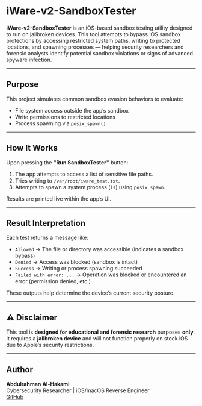 # iWare-v2-SandboxTester

**iWare-v2-SandboxTester** is an iOS-based sandbox testing utility designed to run on jailbroken devices. This tool attempts to bypass iOS sandbox protections by accessing restricted system paths, writing to protected locations, and spawning processes — helping security researchers and forensic analysts identify potential sandbox violations or signs of advanced spyware infection.

---

## Purpose

This project simulates common sandbox evasion behaviors to evaluate:
- File system access outside the app’s sandbox
- Write permissions to restricted locations
- Process spawning via `posix_spawn()`

---

##  How It Works

Upon pressing the **"Run SandboxTester"** button:
1. The app attempts to access a list of sensitive file paths.
2. Tries writing to `/var/root/iware_test.txt`.
3. Attempts to spawn a system process (`ls`) using `posix_spawn`.

Results are printed live within the app’s UI.

---

##  Result Interpretation

Each test returns a message like:

- `Allowed` → The file or directory was accessible (indicates a sandbox bypass)
- `Denied` →  Access was blocked (sandbox is intact)
- `Success` → Writing or process spawning succeeded
- `Failed with error: ...` → Operation was blocked or encountered an error (permission denied, etc.)

These outputs help determine the device’s current security posture.

---

## ⚠️ Disclaimer

This tool is **designed for educational and forensic research** purposes **only**. It requires a **jailbroken device** and will not function properly on stock iOS due to Apple’s security restrictions.

---

##  Author

**Abdulrahman Al-Hakami**  
Cybersecurity Researcher | iOS/macOS Reverse Engineer  
[GitHub](https://github.com/AbdulrahmanALHakami)

